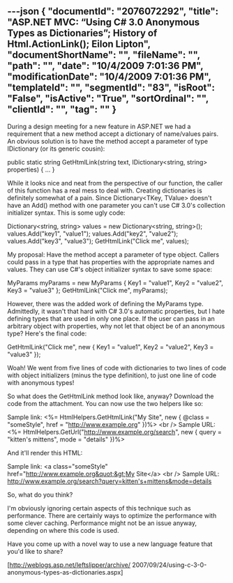 ---json
{
  "documentId": "2076072292",
  "title": "ASP.NET MVC: “Using C# 3.0 Anonymous Types as Dictionaries”; History of Html.ActionLink(); Eilon Lipton",
  "documentShortName": "",
  "fileName": "",
  "path": "",
  "date": "10/4/2009 7:01:36 PM",
  "modificationDate": "10/4/2009 7:01:36 PM",
  "templateId": "",
  "segmentId": "83",
  "isRoot": "False",
  "isActive": "True",
  "sortOrdinal": "",
  "clientId": "",
  "tag": ""
}
---

During a design meeting for a new feature in ASP.NET we had a requirement that a new method accept a dictionary of name/values pairs. An obvious solution is to have the method accept a parameter of type IDictionary (or its generic cousin):

public static string GetHtmlLink(string text, IDictionary&lt;string, string&gt; properties) {
    ...
}

While it looks nice and neat from the perspective of our function, the caller of this function has a real mess to deal with. Creating dictionaries is definitely somewhat of a pain. Since Dictionary&lt;TKey, TValue&gt; doesn't have an Add() method with one parameter you can't use C# 3.0's collection initializer syntax. This is some ugly code:

Dictionary&lt;string, string&gt; values = new Dictionary&lt;string, string&gt;();
values.Add(&quot;key1&quot;, &quot;value1&quot;);
values.Add(&quot;key2&quot;, &quot;value2&quot;);
values.Add(&quot;key3&quot;, &quot;value3&quot;);
GetHtmlLink(&quot;Click me&quot;, values);

My proposal: Have the method accept a parameter of type object. Callers could pass in a type that has properties with the appropriate names and values. They can use C#'s object initializer syntax to save some space:

MyParams myParams = new MyParams { Key1 = &quot;value1&quot;, Key2 = &quot;value2&quot;, Key3 = &quot;value3&quot; };
GetHtmlLink(&quot;Click me&quot;, myParams);

However, there was the added work of defining the MyParams type. Admittedly, it wasn't that hard with C# 3.0's automatic properties, but I hate defining types that are used in only one place. If the user can pass in an arbitrary object with properties, why not let that object be of an anonymous type? Here's the final code:

GetHtmlLink(&quot;Click me&quot;, new { Key1 = &quot;value1&quot;, Key2 = &quot;value2&quot;, Key3 = &quot;value3&quot; });

Woah! We went from five lines of code with dictionaries to two lines of code with object initializers (minus the type definition), to just one line of code with anonymous types!

So what does the GetHtmlLink method look like, anyway? Download the code from the attachment. You can now use the two helpers like so:

Sample link: &lt;%= HtmlHelpers.GetHtmlLink(&quot;My Site&quot;, new { @class = &quot;someStyle&quot;, href = &quot;http://www.example.org&quot; })%&gt;
&lt;br /&gt;
Sample URL: &lt;%= HtmlHelpers.GetUrl(&quot;http://www.example.org/search&quot;, new { query = &quot;kitten's mittens&quot;, mode = &quot;details&quot; })%&gt;

And it'll render this HTML:

Sample link: &lt;a class=&quot;someStyle&quot; href=&quot;http://www.example.org&quot;&gt;My Site&lt;/a&gt;
&lt;br /&gt;
Sample URL: http://www.example.org/search?query=kitten's+mittens&mode=details

So, what do you think?

I'm obviously ignoring certain aspects of this technique such as performance. There are certainly ways to optimize the performance with some clever caching. Performance might not be an issue anyway, depending on where this code is used.

Have you come up with a novel way to use a new language feature that you'd like to share?

[http://weblogs.asp.net/leftslipper/archive/
    2007/09/24/using-c-3-0-anonymous-types-as-dictionaries.aspx]
